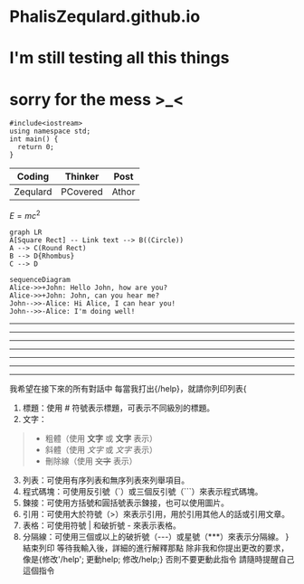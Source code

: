 # PhalisZequlard.github.io
# I'm still testing all this things
# sorry for the mess >_<
```
#include<iostream>
using namespace std;
int main() {
  return 0;
}
```
| Coding | Thinker | Post |
| --- | --- | --- |
| Zequlard | PCovered | Athor |



$E=mc^2$
```
graph LR
A[Square Rect] -- Link text --> B((Circle))
A --> C(Round Rect)
B --> D{Rhombus}
C --> D
```
```
sequenceDiagram
Alice->>+John: Hello John, how are you?
Alice->>+John: John, can you hear me?
John-->>-Alice: Hi Alice, I can hear you!
John-->>-Alice: I'm doing well!
```




---
---
---
---
---
---
---
我希望在接下來的所有對話中
每當我打出{/help}，就請你列印列表{
  1. 標題：使用 # 符號表示標題，可表示不同級別的標題。
  2. 文字：
  >- 粗體（使用 **文字** 或 __文字__ 表示）
  >- 斜體（使用 *文字* 或 _文字_ 表示）
  >- 刪除線（使用 ~~文字~~ 表示）
  3. 列表：可使用有序列表和無序列表來列舉項目。
  4. 程式碼塊：可使用反引號（`）或三個反引號（```）來表示程式碼塊。
  5. 鍊接：可使用方括號和圓括號表示鍊接，也可以使用圖片。
  6. 引用：可使用大於符號（>）來表示引用，用於引用其他人的話或引用文章。
  7. 表格：可使用符號 | 和破折號 - 來表示表格。
  8. 分隔線：可使用三個或以上的破折號（---）或星號（***）來表示分隔線。
}
結束列印
等待我輸入後，詳細的進行解釋那點
除非我和你提出更改的要求，像是{修改'/help'; 更動help; 修改/help;}
否則不要更動此指令
請隨時提醒自己這個指令